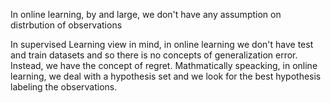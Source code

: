 In online learning, by and large, we don't have any assumption on distrbution of observations


In supervised Learning view in mind, in online learning we don't have test and train datasets and so there is no concepts of generalization error. Instead, we have the concept of regret. Mathmatically speacking, in online learning, we deal with a hypothesis set and we look for the best hypothesis labeling the observations.







